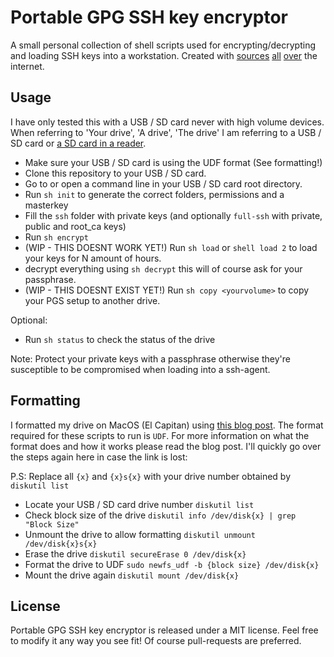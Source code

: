 # Portable GPG SSH key encryptor
A small personal collection of shell scripts used for encrypting/decrypting and loading SSH keys into a workstation. Created with [sources](https://gist.github.com/stupakov/11227904) [all](https://github.com/DamnedFacts/ssh-fob) [over](http://tammersaleh.com/posts/building-an-encrypted-usb-drive-for-your-ssh-keys-in-os-x/) the internet.

## Usage
I have only tested this with a USB / SD card never with high volume devices. When referring to 'Your drive', 'A drive', 'The drive' I am referring to a USB / SD card or [a SD card in a reader](https://www.kingston.com/us/flash/readers/fcr-mrg2).

- Make sure your USB / SD card is using the UDF format (See formatting!)
- Clone this repository to your USB / SD card.
- Go to or open a command line in your USB / SD card root directory.
- Run `sh init` to generate the correct folders, permissions and a masterkey
- Fill the `ssh` folder with private keys (and optionally `full-ssh` with private, public and root_ca keys)
- Run `sh encrypt`
- (WIP - THIS DOESNT WORK YET!) Run `sh load` or `shell load 2` to load your keys for N amount of hours.
- decrypt everything using `sh decrypt` this will of course ask for your passphrase.
- (WIP - THIS DOESNT EXIST YET!) Run `sh copy <yourvolume>` to copy your PGS setup to another drive.

Optional:
- Run `sh status` to check the status of the drive

Note: Protect your private keys with a passphrase otherwise they're susceptible to be compromised when loading into a ssh-agent.

## Formatting
I formatted my drive on MacOS (El Capitan) using [this blog post](http://www.sfcgeorge.co.uk/posts/2013/12/29/howto-format-udf-filesystem-osx-advantages). The format required for these scripts to run is `UDF`. For more information on what the format does and how it works please read the blog post. I'll quickly go over the steps again here in case the link is lost:

P.S: Replace all `{x}` and `{x}s{x}` with your drive number obtained by `diskutil list`

- Locate your USB / SD card drive number `diskutil list`
- Check block size of the drive `diskutil info /dev/disk{x} | grep "Block Size"`
- Unmount the drive to allow formatting `diskutil unmount /dev/disk{x}s{x}`
- Erase the drive `diskutil secureErase 0 /dev/disk{x}`
- Format the drive to UDF `sudo newfs_udf -b {block size} /dev/disk{x}`
- Mount the drive again `diskutil mount /dev/disk{x}`

## License
Portable GPG SSH key encryptor is released under a MIT license. Feel free to modify it any way you see fit! Of course pull-requests are preferred.